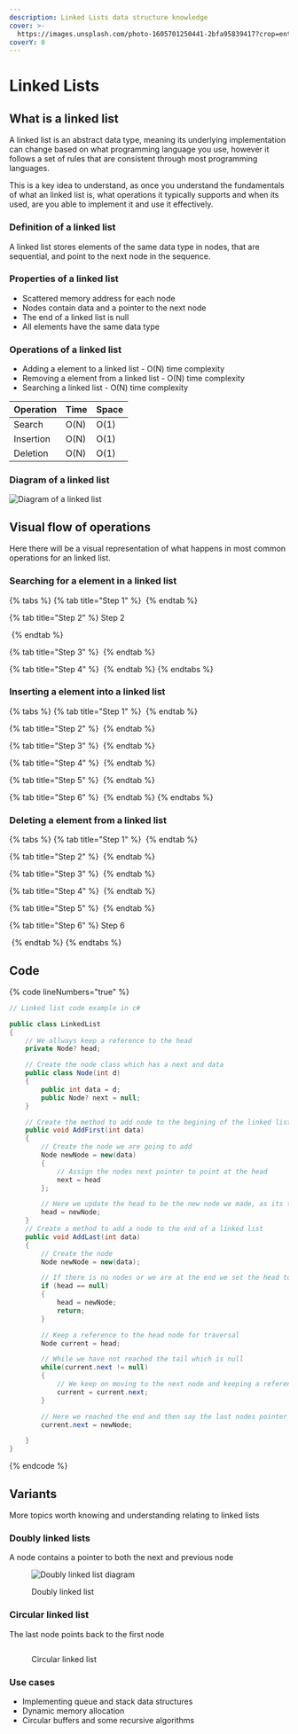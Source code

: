 ```yaml
---
description: Linked Lists data structure knowledge
cover: >-
  https://images.unsplash.com/photo-1605701250441-2bfa95839417?crop=entropy&cs=srgb&fm=jpg&ixid=M3wxOTcwMjR8MHwxfHNlYXJjaHwxfHxsaW5rfGVufDB8fHx8MTcwODYxMTIxN3ww&ixlib=rb-4.0.3&q=85
coverY: 0
---
```


# Linked Lists

## What is a linked list

A linked list is an abstract data type, meaning its underlying implementation can change based on what programming language you use, however it follows a set of rules that are consistent through most programming languages.

This is a key idea to understand, as once you understand the fundamentals of what an linked list is, what operations it typically supports and when its used, are you able to implement it and use it effectively.

### Definition of a linked list

A linked list stores elements of the same data type in nodes, that are sequential, and point to the next node in the sequence.

### Properties of a linked list

* Scattered memory address for each node
* Nodes contain data and a pointer to the next node
* The end of a linked list is null
* All elements have the same data type

### Operations of a linked list

* Adding a element to a linked list - O(N) time complexity
* Removing a element from a linked list - O(N) time complexity
* Searching a linked list - O(N) time complexity

| Operation | Time | Space  |
| --------- | ---- | ------ |
| Search    | O(N) | O(1)   |
| Insertion | O(N) | O(1)   |
| Deletion  | O(N) | O(1)   |

### Diagram of a linked list

<img src="../../.gitbook/assets/file.excalidraw (28).svg" alt="Diagram of a linked list" class="gitbook-drawing">

## Visual flow of operations

Here there will be a visual representation of what happens in most common operations for an linked list.

### Searching for a element in a linked list

{% tabs %}
{% tab title="Step 1" %}
<img src="../../.gitbook/assets/file.excalidraw (29).svg" alt="" class="gitbook-drawing">
{% endtab %}

{% tab title="Step 2" %}
Step 2

<img src="../../.gitbook/assets/file.excalidraw (30).svg" alt="" class="gitbook-drawing">
{% endtab %}

{% tab title="Step 3" %}
<img src="../../.gitbook/assets/file.excalidraw (31).svg" alt="" class="gitbook-drawing">
{% endtab %}

{% tab title="Step 4" %}
<img src="../../.gitbook/assets/file.excalidraw (32).svg" alt="" class="gitbook-drawing">
{% endtab %}
{% endtabs %}

### Inserting a element into a linked list&#x20;

{% tabs %}
{% tab title="Step 1" %}
<img src="../../.gitbook/assets/file.excalidraw (9) (1) (1).svg" alt="" class="gitbook-drawing">
{% endtab %}

{% tab title="Step 2" %}
<img src="../../.gitbook/assets/file.excalidraw (10) (1).svg" alt="" class="gitbook-drawing">
{% endtab %}

{% tab title="Step 3" %}
<img src="../../.gitbook/assets/file.excalidraw (11) (1).svg" alt="" class="gitbook-drawing">
{% endtab %}

{% tab title="Step 4" %}
<img src="../../.gitbook/assets/file.excalidraw (13) (1).svg" alt="" class="gitbook-drawing">
{% endtab %}

{% tab title="Step 5" %}
<img src="../../.gitbook/assets/file.excalidraw (14).svg" alt="" class="gitbook-drawing">
{% endtab %}

{% tab title="Step 6" %}
<img src="../../.gitbook/assets/file.excalidraw (15).svg" alt="" class="gitbook-drawing">
{% endtab %}
{% endtabs %}

### Deleting a element from a linked list

{% tabs %}
{% tab title="Step 1" %}
<img src="../../.gitbook/assets/file.excalidraw (3) (1) (1).svg" alt="" class="gitbook-drawing">
{% endtab %}

{% tab title="Step 2" %}
<img src="../../.gitbook/assets/file.excalidraw (4) (1) (1).svg" alt="" class="gitbook-drawing">
{% endtab %}

{% tab title="Step 3" %}
<img src="../../.gitbook/assets/file.excalidraw (5) (1) (1).svg" alt="" class="gitbook-drawing">
{% endtab %}

{% tab title="Step 4" %}
<img src="../../.gitbook/assets/file.excalidraw (6) (1) (1).svg" alt="" class="gitbook-drawing">
{% endtab %}

{% tab title="Step 5" %}
<img src="../../.gitbook/assets/file.excalidraw (7) (1) (1).svg" alt="" class="gitbook-drawing">
{% endtab %}

{% tab title="Step 6" %}
Step 6

<img src="../../.gitbook/assets/file.excalidraw (8) (1) (1).svg" alt="" class="gitbook-drawing">
{% endtab %}
{% endtabs %}

## Code

{% code lineNumbers="true" %}
```csharp
// Linked list code example in c#

public class LinkedList
{
    // We allways keep a reference to the head
    private Node? head;

    // Create the node class which has a next and data
    public class Node(int d)
    {
        public int data = d;
        public Node? next = null;
    }

    // Create the method to add node to the begining of the linked list
    public void AddFirst(int data)
    {
        // Create the node we are going to add
        Node newNode = new(data)
        {
            // Assign the nodes next pointer to point at the head
            next = head
        };

        // Here we update the head to be the new node we made, as its the new first node in sequence 
        head = newNode;
    }
    // Create a method to add a node to the end of a linked list
    public void AddLast(int data)
    {
        // Create the node
        Node newNode = new(data);

        // If there is no nodes or we are at the end we set the head to the new node
        if (head == null)
        {
            head = newNode;
            return;
        }

        // Keep a reference to the head node for traversal 
        Node current = head;

        // While we have not reached the tail which is null
        while(current.next != null)
        {
            // We keep on moving to the next node and keeping a reference to it
            current = current.next;
        }

        // Here we reached the end and then say the last nodes pointer next becomes this node
        current.next = newNode;

    }
}
```
{% endcode %}

## Variants

More topics worth knowing and understanding relating to linked lists

### Doubly linked lists

A node contains a pointer to both the next and previous node

<figure><img src="../../.gitbook/assets/DLL1.png" alt="Doubly linked list diagram"><figcaption><p>Doubly linked list</p></figcaption></figure>

### Circular  linked list

The last node points back to the first node

<figure><img src="../../.gitbook/assets/circular-singly-linked-list.png" alt=""><figcaption><p>Circular linked list</p></figcaption></figure>

### Use cases

* Implementing queue and stack data structures
* Dynamic memory allocation
* Circular buffers and some recursive algorithms
